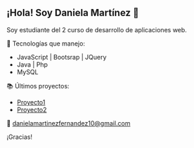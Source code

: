 ## ¡Hola! Soy Daniela Martínez 👋

Soy estudiante del 2 curso de desarrollo de aplicaciones web.

🚀 Tecnologías que manejo:
- JavaScript | Bootsrap | JQuery
- Java | Php 
- MySQL

📚 Últimos proyectos:
- [Proyecto1](enlace_a_repositorio)
- [Proyecto2](enlace_a_repositorio)

📧 danielamartinezfernandez10@gmail.com

¡Gracias!

